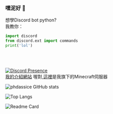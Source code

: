 ### 嘿泥好 👋

想學Discord bot python?</br>
我教你：</br>
```py
import discord
from discord.ext import commands
print('lol')
```
</br></br>

[![Discord Presence](https://lanyard.cnrad.dev/api/1049625838901010453)](https://discord.com/users/1049625838901010453)
</br>
[我的介紹網站](https://nonametw.com)
喔對,[這裡](https://mc.nonametw.com)是我旗下的Minecraft伺服器

![phdassice GitHub stats](https://github-readme-stats.vercel.app/api?username=phdassice&theme=chartreuse-dark&show_icons=true)

![Top Langs](https://github-readme-stats.vercel.app/api/top-langs/?username=phdassice&layout=compact&theme=chartreuse-dark&show_icons=true)

![Readme Card](https://github-readme-stats.vercel.app/api/pin/?username=phdassice&repo=youtube-ad-block&theme=cobalt&show_icons=true)